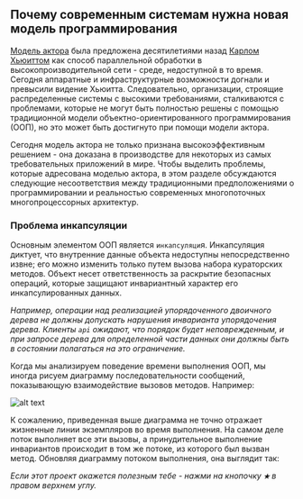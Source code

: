 ## Почему современным системам нужна новая модель программирования

[Модель актора](https://ru.wikipedia.org/wiki/Модель_акторов) была предложена десятилетиями назад [Карлом Хьюиттом](https://en.wikipedia.org/wiki/Carl_Hewitt) 
как способ параллельной обработки в высокопроизводительной сети - среде, недоступной в то время. Сегодня аппаратные и 
инфраструктурные возможности догнали и превысили видение Хьюитта. Следовательно, организации, строящие распределенные 
системы с высокими требованиями, сталкиваются с проблемами, которые не могут быть полностью решены с помощью традиционной 
модели объектно-ориентированного программирования (ООП), но это может быть достигнуто при помощи модели актора.

Сегодня модель актора не только признана высокоэффективным решением - она доказана в производстве для некоторых из самых 
требовательных приложений в мире. Чтобы выделить проблемы, которые адресована моделью актора, в этом разделе обсуждаются 
следующие несоответствия между традиционными предположениями о программировании и реальностью современных многопоточных 
многопроцессорных архитектур.

### Проблема инкапсуляции

Основным элементом ООП является `инкапсуляци`я. Инкапсуляция диктует, что внутренние данные объекта недоступны непосредственно 
извне; его можно изменить только путем вызова набора кураторских методов. Объект несет ответственность за раскрытие безопасных
 операций, которые защищают инвариантный характер его инкапсулированных данных.

_Например, операции над реализацией упорядоченного двоичного дерева не должны допускать нарушения инварианта упорядочения 
дерева. Клиенты `api` ожидают, что порядок будет неповрежденным, и при запросе дерева для определенной части данных они должны 
быть в состоянии полагаться на это ограничение._

Когда мы анализируем поведение времени выполнения ООП, мы иногда рисуем диаграмму последовательности сообщений, показывающую 
взаимодействие вызовов методов. Например:

![alt text](https://github.com/steklopod/akka/blob/akka_starter/src/main/resources/images/why-modern-systems-need-anew-programming-model/seq_chart.png "seq_chart")

К сожалению, приведенная выше диаграмма не точно отражает жизненные линии экземпляров во время выполнения. На самом деле 
поток выполняет все эти вызовы, а принудительное выполнение инвариантов происходит в том же потоке, из которого был вызван 
метод. Обновляя диаграмму потоком выполнения, она выглядит так:



_Если этот проект окажется полезным тебе - нажми на кнопочку **`★`** в правом верхнем углу._